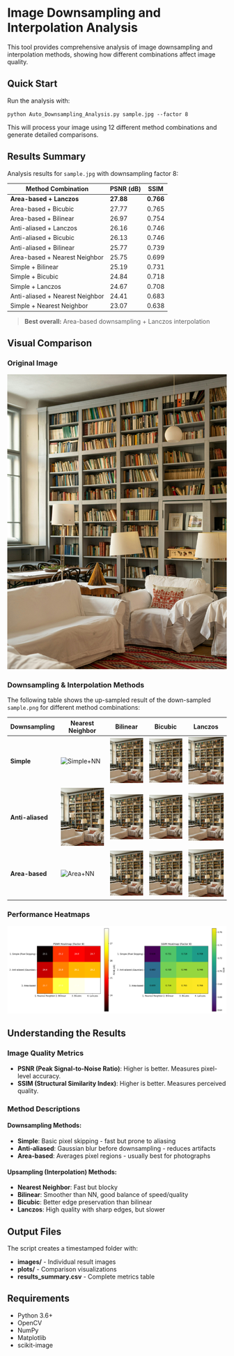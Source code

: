 # Image Downsampling and Interpolation Analysis

This tool provides comprehensive analysis of image downsampling and interpolation methods, showing how different combinations affect image quality.

## Quick Start

Run the analysis with:

```
python Auto_Downsampling_Analysis.py sample.jpg --factor 8
```

This will process your image using 12 different method combinations and generate detailed comparisons.

## Results Summary

Analysis results for `sample.jpg` with downsampling factor 8:

| Method Combination | PSNR (dB) | SSIM |
|-------------------|-----------|------|
| **Area-based + Lanczos** | **27.88** | **0.766** |
| Area-based + Bicubic | 27.77 | 0.765 |
| Area-based + Bilinear | 26.97 | 0.754 |
| Anti-aliased + Lanczos | 26.16 | 0.746 |
| Anti-aliased + Bicubic | 26.13 | 0.746 |
| Anti-aliased + Bilinear | 25.77 | 0.739 |
| Area-based + Nearest Neighbor | 25.75 | 0.699 |
| Simple + Bilinear | 25.19 | 0.731 |
| Simple + Bicubic | 24.84 | 0.718 |
| Simple + Lanczos | 24.67 | 0.708 |
| Anti-aliased + Nearest Neighbor | 24.41 | 0.683 |
| Simple + Nearest Neighbor | 23.07 | 0.638 |

> **Best overall:** Area-based downsampling + Lanczos interpolation

## Visual Comparison

### Original Image
![Original Image](sample.jpg)

### Downsampling & Interpolation Methods
The following table shows the up-sampled result of the down-sampled `sample.png` for different method combinations:

| Downsampling | Nearest Neighbor | Bilinear | Bicubic | Lanczos |
|-------------|-----------------|----------|---------|---------|
| **Simple** | ![Simple+NN](results/analysis_20250429-012933/images/result_x8_down1_up1_Simple_(Pixel_Skipping)_Nearest_Neighbor.jpg) | ![Simple+Bilinear](results/analysis_20250429-012933/images/result_x8_down1_up2_Simple_(Pixel_Skipping)_Bilinear.jpg) | ![Simple+Bicubic](results/analysis_20250429-012933/images/result_x8_down1_up3_Simple_(Pixel_Skipping)_Bicubic.jpg) | ![Simple+Lanczos](results/analysis_20250429-012933/images/result_x8_down1_up4_Simple_(Pixel_Skipping)_Lanczos.jpg) |
| **Anti-aliased** | ![Anti-aliased+NN](results/analysis_20250429-012933/images/result_x8_down2_up1_Anti-aliased_(Gaussian)_Nearest_Neighbor.jpg) | ![Anti-aliased+Bilinear](results/analysis_20250429-012933/images/result_x8_down2_up2_Anti-aliased_(Gaussian)_Bilinear.jpg) | ![Anti-aliased+Bicubic](results/analysis_20250429-012933/images/result_x8_down2_up3_Anti-aliased_(Gaussian)_Bicubic.jpg) | ![Anti-aliased+Lanczos](results/analysis_20250429-012933/images/result_x8_down2_up4_Anti-aliased_(Gaussian)_Lanczos.jpg) |
| **Area-based** | ![Area+NN](results/analysis_20250429-012933/images/result_x8_down3_up1_Area-based_Nearest_Neighbor.jpg) | ![Area+Bilinear](results/analysis_20250429-012933/images/result_x8_down3_up2_Area-based_Bilinear.jpg) | ![Area+Bicubic](results/analysis_20250429-012933/images/result_x8_down3_up3_Area-based_Bicubic.jpg) | ![Area+Lanczos](results/analysis_20250429-012933/images/result_x8_down3_up4_Area-based_Lanczos.jpg) |

### Performance Heatmaps
![Metrics Heatmap](results/analysis_20250429-012933/plots/heatmap_metrics_factor8.png)

## Understanding the Results

### Image Quality Metrics

- **PSNR (Peak Signal-to-Noise Ratio)**: Higher is better. Measures pixel-level accuracy.
- **SSIM (Structural Similarity Index)**: Higher is better. Measures perceived quality.

### Method Descriptions

#### Downsampling Methods:
- **Simple**: Basic pixel skipping - fast but prone to aliasing
- **Anti-aliased**: Gaussian blur before downsampling - reduces artifacts
- **Area-based**: Averages pixel regions - usually best for photographs

#### Upsampling (Interpolation) Methods:
- **Nearest Neighbor**: Fast but blocky
- **Bilinear**: Smoother than NN, good balance of speed/quality
- **Bicubic**: Better edge preservation than bilinear
- **Lanczos**: High quality with sharp edges, but slower

## Output Files

The script creates a timestamped folder with:

- **images/** - Individual result images
- **plots/** - Comparison visualizations
- **results_summary.csv** - Complete metrics table

## Requirements

- Python 3.6+
- OpenCV
- NumPy
- Matplotlib
- scikit-image